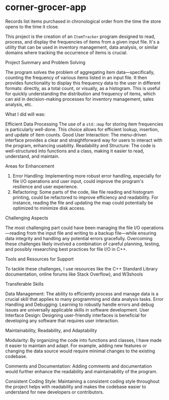 # corner-grocer-app
Records list items purchased in chronological order from the time the store opens to the time it close.

This project is the creation of an `ItemTracker` program designed to read, process, and display the frequencies of items from a given input file. It's a utility that can be used in inventory management, data analysis, or similar domains where tracking the occurrence of items is crucial. 

 Project Summary and Problem Solving

The program solves the problem of aggregating item data—specifically, counting the frequency of various items listed in an input file. It then provides functionality to display this frequency data to the user in different formats: directly, as a total count, or visually, as a histogram. This is useful for quickly understanding the distribution and frequency of items, which can aid in decision-making processes for inventory management, sales analysis, etc.

What I did will was:

Efficient Data Processing The use of a `std::map` for storing item frequencies is particularly well-done. This choice allows for efficient lookup, insertion, and update of item counts. 
Good User Interaction: The menu-driven interface provides a clear and straightforward way for users to interact with the program, enhancing usability.
Readability and Structure: The code is well-structured into functions and a class, making it easier to read, understand, and maintain.

Areas for Enhancement

1. Error Handling: Implementing more robust error handling, especially for file I/O operations and user input, could improve the program's resilience and user experience.
2. Refactoring: Some parts of the code, like file reading and histogram printing, could be refactored to improve efficiency and readability. For instance, reading the file and updating the map could potentially be optimized to minimize disk access.

Challenging Aspects

The most challenging part could have been managing the file I/O operations—reading from the input file and writing to a backup file—while ensuring data integrity and handling any potential errors gracefully.
Overcoming these challenges likely involved a combination of careful planning, testing, and possibly researching best practices for file I/O in C++.

Tools and Resources for Support

To tackle these challenges, I use  resources like the C++ Standard Library documentation, online forums like Stack Overflow), and W3shools

Transferable Skills

Data Management: The ability to efficiently process and manage data is a crucial skill that applies to many programming and data analysis tasks.
Error Handling and Debugging: Learning to robustly handle errors and debug issues are universally applicable skills in software development.
User Interface Design: Designing user-friendly interfaces is beneficial for developing any software that requires user interaction.

 Maintainability, Readability, and Adaptability

Modularity: By organizing the code into functions and classes, I have made it easier to maintain and adapt. For example, adding new features or changing the data source would require minimal changes to the existing codebase.

Comments and Documentation: Adding comments and documentation would further enhance the readability and maintainability of the program.

Consistent Coding Style: Maintaining a consistent coding style throughout the project helps with readability and makes the codebase easier to understand for new developers or contributors.

